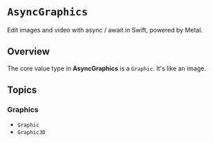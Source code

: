 # ``AsyncGraphics``

Edit images and video with async / await in Swift, powered by Metal.

## Overview

The core value type in **AsyncGraphics** is a ``Graphic``. It's like an image.

## Topics

### Graphics

- ``Graphic``
- ``Graphic3D``

